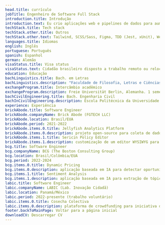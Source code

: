 ```yaml
---
head.title: currículo
jobTitle: Engenheiro de Software Full Stack
introduction.title: Introdução
introduction.text: Eu crio aplicações web e pipelines de dados para aumentar a eficiência corporativa e entregar valor estratégico.
techStack.title: Tech stack
techStack.other.title: Outros
techStack.other.text: Tailwind, SCSS/Sass, Figma, TDD (Jest, xUnit), WebSockets, REST APIs, Git, DynamoDB, MongoDB, Nginx, web scraping, Selenium, Pandas, FastAPI, Flask, Linux, Bash, Clean Code, SOLID, CI/CD, Haskell, Clojure, GenAI, GPT, LLM, LangChain, algoritmos e estruturas de dados, ...
languages.title: Idiomas
english: Inglês
portuguese: Português
spanish: Espanhol
german: Alemão
visaStatus.title: Visa status
visaStatus.text: Cidadão brasileiro disposto a trabalho remoto ou relocação.
education: Educação
bachLinguistics.title: Bach. em Letras
bachLinguistics.description: "Faculdade de Filosofia, Letras e Ciências Humanas (FFLCH). Universidade de São Paulo (USP–Brasil). 2016 — 2020."
exchangeProgram.title: Intercâmbio acadêmico
exchangeProgram.description: Freie Universität Berlin, Alemanha. 1 semestre. Bolsa concedida por excelência acadêmica. 2020.
bachCivilEngineering.title: Bach. Engenharia Civil
bachInCivilEngineering.description: Escola Politécnica da Universidade de São Paulo (POLI-USP–Brasil). 2013—2015. Não concluído.
experience: Experiência
brickAbode.title: Software Engineer
brickAbode.companyName: Brick Abode (FGTECH LLC)
brickAbode.location: Brasil/EUA
brickAbode.period: 2021-2022
brickAbode.items.0.title: Jellyfish Analytics Platform
brickAbode.items.0.description: projeto open-source para coleta de dados de APIs de redes sociais, agregando-os e servindo-os em uma aplicação web
brickAbode.items.1.title: Sericin Policy Editor
brickAbode.items.1.description: customização de um editor WYSIWYG para criação de contratos imobiliários
bcg.title: Software Engineer
bcg.companyName: BCG (The Boston Consulting Group)
bcg.location: Brasil/Colômbia/EUA
bcg.period: 2022-2024
bcg.items.0.title: Dynamic Pricing
bcg.items.0.description: aplicação baseada em IA para detectar oportunidades de precificação para um fabricante de veículos elétricos (Fortune-50)
bcg.items.1.title: Sentiment Analysis
bcg.items.1.description: aplicação baseada em IA para extração de tópico e análise de sentimento de avaliações de uma empresa de energia (Fortune-500)
labic.title: Software Engineer
labic.companyName: LABIC (Lab. Inovação Cidadã)
labic.location: Panamá/México
labic.period: 2022-presente (trabalho voluntário)
labic.items.0.title: Cosecha Colectiva
labic.items.0.description: plataforma de crowdfunding para iniciativa de bancos comunitários em zonas rurais do México
footer.backToMainPage: Voltar para a página inicial
downloadCV: Descarregar CV
---
```

